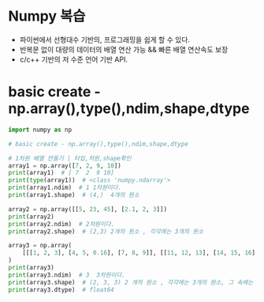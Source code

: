 # Numpy 복습

- 파이썬에서 선형대수 기반의, 프로그래밍을 쉽게 할 수 있다.
- 반복문 없이 대량의 데이터의 배열 연산 가능 && 빠른 배열 연산속도 보장
- c/c++ 기반의 저 수준 언어 기반 API.

# basic create - np.array(),type(),ndim,shape,dtype

```python
import numpy as np

# basic create - np.array(),type(),ndim,shape,dtype

# 1차원 배열 만들기 | 타입,차원,shape확인
array1 = np.array([7, 2, 9, 10])
print(array1)  # [ 7  2  9 10]
print(type(array1))  # <class 'numpy.ndarray'>
print(array1.ndim)  # 1 1차원이다.
print(array1.shape)  # (4,)  4개의 원소

array2 = np.array([[5, 23, 45], [2.1, 2, 3]])
print(array2)
print(array2.ndim)  # 2차원이다.
print(array2.shape)  # (2,3) 2개의 원소 , 각각에는 3개의 원소

array3 = np.array(
    [[[1, 2, 3], [4, 5, 0.16], [7, 8, 9]], [[11, 12, 13], [14, 15, 16], [17, 18, 19]]]
)
print(array3)
print(array3.ndim)  # 3  3차원이다.
print(array3.shape)  # (2, 3, 3) 2 개의 원소 , 각각에는 3개의 원소, 그 속에는 3개의 원소
print(array3.dtype)  # float64
```

